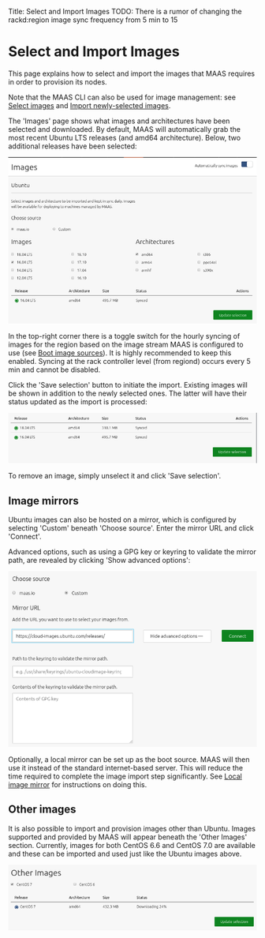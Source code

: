 Title: Select and Import Images
TODO:  There is a rumor of changing the rackd:region image sync frequency from 5 min to 15


# Select and Import Images

This page explains how to select and import the images that MAAS requires in
order to provision its nodes.

Note that the MAAS CLI can also be used for image management: see
[Select images][cli-select-images] and 
[Import newly-selected images][cli-import-newly-selected-images].

The 'Images' page shows what images and architectures have been selected and
downloaded. By default, MAAS will automatically grab the most recent Ubuntu LTS
releases (and amd64 architecture). Below, two additional releases have been
selected:

![select and import images][img__select-and-import-images]

In the top-right corner there is a toggle switch for the hourly syncing of
images for the region based on the image stream MAAS is configured to use (see
[Boot image sources][images-boot-image-sources]). It is highly recommended to
keep this enabled. Syncing at the rack controller level (from regiond) occurs
every 5 min and cannot be disabled.

Click the 'Save selection' button to initiate the import. Existing images will
be shown in addition to the newly selected ones. The latter will have their
status updated as the import is processed:

![ubuntu images importing][img__ubuntu-images-importing]

To remove an image, simply unselect it and click 'Save selection'.

## Image mirrors

Ubuntu images can also be hosted on a mirror, which is configured by selecting
'Custom' beneath 'Choose source'. Enter the mirror URL and click 'Connect'. 

Advanced options, such as using a GPG key or keyring to validate the mirror
path, are revealed by clicking 'Show advanced options':

![image mirror configuration][img__mirror]

Optionally, a local mirror can be set up as the boot source. MAAS will then use
it instead of the standard internet-based server. This will reduce the time
required to complete the image import step significantly. See 
[Local image mirror][mirror] for instructions on doing this.


## Other images

It is also possible to import and provision images other than Ubuntu. Images
supported and provided by MAAS will appear beneath the 'Other Images' section.
Currently, images for both CentOS 6.6 and CentOS 7.0 are available and these
can be imported and used just like the Ubuntu images above.

![other images importing][img__other-images-importing]


<!-- LINKS -->

[cli-select-images]: manage-cli-images.md#select-images
[cli-import-newly-selected-images]: manage-cli-images.md#import-newly-selected-images
[images-boot-image-sources]: installconfig-images.md#boot-image-sources
[mirror]: installconfig-images-mirror.md

[img__select-and-import-images]: ../media/installconfig-images-import__2.4_select-and-import-images.png
[img__ubuntu-images-importing]: ../media/installconfig-images-import__2.4_ubuntu-images-importing.png
[img__other-images-importing]: ../media/installconfig-images-import__2.4_other-images-importing.png
[img__mirror]: ../media/installconfig-images-import__2.4_mirror.png

